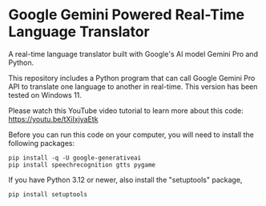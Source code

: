 # Google Gemini Powered Real-Time Language Translator
A real-time language translator built with Google's AI model Gemini Pro and Python. 

This repository includes a Python program that can call Google Gemini Pro API to translate one language to another in real-time. This version has been tested on Windows 11.

Please watch this YouTube video tutorial to learn more about this code:    
[https://youtu.be/tXiIxjyaEtk ](https://youtu.be/n1l81Vv6qQI)   

Before you can run this code on your computer, you will need to install the following packages:

```console
pip install -q -U google-generativeai    
pip install speechrecognition gtts pygame
```
If you have Python 3.12 or newer, also install the "setuptools" package,    

```console
pip install setuptools
```
